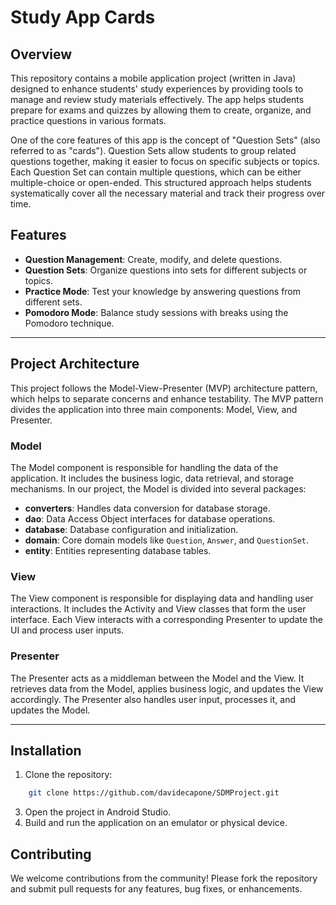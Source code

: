 # Study App Cards

## Overview
This repository contains a mobile application project (written in Java) designed to enhance students' study experiences by providing tools to manage and review study materials effectively. 
The app helps students prepare for exams and quizzes by allowing them to create, organize, and practice questions in various formats.

One of the core features of this app is the concept of "Question Sets" (also referred to as "cards"). Question Sets allow students to group related questions together, making it easier to focus on specific subjects or topics. Each Question Set can contain multiple questions, which can be either multiple-choice or open-ended. This structured approach helps students systematically cover all the necessary material and track their progress over time.

## Features
- **Question Management**: Create, modify, and delete questions.
- **Question Sets**: Organize questions into sets for different subjects or topics.
- **Practice Mode**: Test your knowledge by answering questions from different sets.
- **Pomodoro Mode**: Balance study sessions with breaks using the Pomodoro technique.
---
## Project Architecture
This project follows the Model-View-Presenter (MVP) architecture pattern, which helps to separate concerns and enhance testability. The MVP pattern divides the application into three main components: Model, View, and Presenter.

### Model
The Model component is responsible for handling the data of the application. It includes the business logic, data retrieval, and storage mechanisms. In our project, the Model is divided into several packages:
- **converters**: Handles data conversion for database storage.
- **dao**: Data Access Object interfaces for database operations.
- **database**: Database configuration and initialization.
- **domain**: Core domain models like `Question`, `Answer`, and `QuestionSet`.
- **entity**: Entities representing database tables.

### View
The View component is responsible for displaying data and handling user interactions. It includes the Activity and View classes that form the user interface. Each View interacts with a corresponding Presenter to update the UI and process user inputs.

### Presenter
The Presenter acts as a middleman between the Model and the View. It retrieves data from the Model, applies business logic, and updates the View accordingly. The Presenter also handles user input, processes it, and updates the Model.

---
## Installation
1. Clone the repository:
```bash
    git clone https://github.com/davidecapone/SDMProject.git
```
3. Open the project in Android Studio.
4. Build and run the application on an emulator or physical device.


## Contributing
We welcome contributions from the community! Please fork the repository and submit pull requests for any features, bug fixes, or enhancements.

